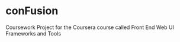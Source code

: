 # conFusion
Coursework Project for the Coursera course called Front End Web UI Frameworks and Tools
